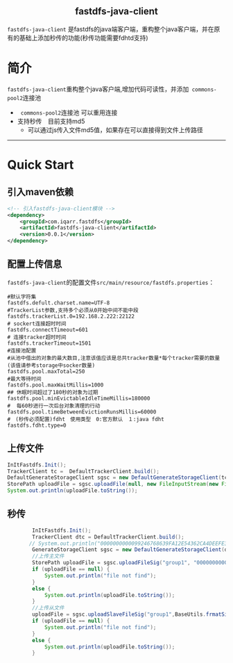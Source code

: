 ## <center>fastdfs-java-client
`fastdfs-java-client` 是fastdfs的java端客户端，重构整个java客户端，并在原有的基础上添加秒传的功能(秒传功能需要fdhtd支持)

# 简介

`fastdfs-java-client`重构整个java客户端,增加代码可读性，并添加` commons-pool2`连接池

* ` commons-pool2`连接池 可以重用连接
* 支持秒传　目前支持md5
	* 可以通过js传入文件md5值，如果存在可以直接得到文件上传路径


*** 

# Quick Start

## 引入maven依赖

```xml
<!-- 引入fastdfs-java-client模块 -->
<dependency>
    <groupId>com.iqarr.fastdfs</groupId>
	<artifactId>fastdfs-java-client</artifactId>
	<version>0.0.1</version>
</dependency>
```
## 配置上传信息
`fastdfs-java-client`的配置文件`src/main/resource/fastdfs.properties`：
```properties
#默认字符集
fastdfs.defult.charset.name=UTF-8
#TrackerList参数,支持多个必须从0开始中间不能中段
fastdfs.trackerList.0=192.168.2.222:22122
# sockert连接超时时间
fastdfs.connectTimeout=601
# 连接tracker超时时间
fastdfs.trackerTimeout=1501
#连接池配置
#从池中借出的对象的最大数目,注意该值应该是总共tracker数量*每个tracker需要的数量(该值请参考storage中socker数量)
fastdfs.pool.maxTotal=250
#最大等待时间
fastdfs.pool.maxWaitMillis=1000
## 休眠时间超过了180秒的对象为过期
fastdfs.pool.minEvictableIdleTimeMillis=180000
#  每60秒进行一次后台对象清理的行动
fastdfs.pool.timeBetweenEvictionRunsMillis=60000
#　(秒传必须配置)fdht　使用类型　0:官方默认　１:java fdht
fastdfs.fdht.type=0
```

## 上传文件
```java
InItFastdfs.Init();
TrackerClient tc =  DefaultTrackerClient.build();
DefaultGenerateStorageClient sgsc = new DefaultGenerateStorageClient(tc);
StorePath uploadFile = sgsc.uploadFile(null, new FileInputStream(new File("/home/user/image.png")), file.length(), "png");
System.out.println(uploadFile.toString());
```

## 秒传
```java
		InItFastdfs.Init();
        TrackerClient dtc = DefaultTrackerClient.build();
       // System.out.println("0000000000099246768639FA12E54362CA4DEEFE3AB5AEB8".length());
        GenerateStorageClient sgsc = new DefaultGenerateStorageClient(dtc);
        //上传主文件
        StorePath uploadFile = sgsc.uploadFileSig("group1", "0000000000099246768639FA12E54362CA4DEEFE3AB5AEB8", 200, "_AAAA",".png");
        if (uploadFile == null) {
            System.out.println("file not find");
        }
        else {
            System.out.println(uploadFile.toString());
        }
        //上传从文件
        uploadFile = sgsc.uploadSlaveFileSig("group1",BaseUtils.frmatSignature( "0000000000099246768639FA12E54362CA4DEEFE3AB5AEB8"),uploadFile.getPath(), 200, "_AAAA",".png");
        if (uploadFile == null) {
            System.out.println("file not find");
        }
        else {
            System.out.println(uploadFile.toString());
        }
```
